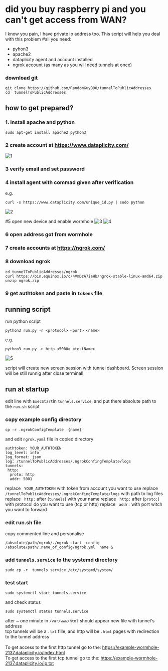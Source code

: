 did you buy raspberry pi and you can't get access from WAN?
===
I know you pain, I have private ip address too.
This script will help you deal with this problem
#all you need:
- pyhon3
- apache2
- dataplicity agent and account installed
- ngrok account (as many as you will need tunnels at once)

### download git
``` 
git clone https://github.com/RandomGuy090/tunnelToPublicAddresses
cd  tunnelToPublicAddresses
```

## how to get prepared?
### 1. install apache and python
``` 
sudo apt-get install apache2 python3
```

### 2 create account at https://www.dataplicity.com/
![1](https://user-images.githubusercontent.com/64653975/117491269-42fce500-af70-11eb-9338-392e318e2571.png)
### 3 verify email and set password
### 4 install agent with commad given after verification
e.g.
```
curl -s https://www.dataplicity.com/unique_id.py | sudo python
```
![2](https://user-images.githubusercontent.com/64653975/117491272-442e1200-af70-11eb-9223-20405783bc0c.png)

#5 open new device and enable wormhole
![3](https://user-images.githubusercontent.com/64653975/117491274-455f3f00-af70-11eb-8461-85d97a176784.png)
![4](https://user-images.githubusercontent.com/64653975/117491276-45f7d580-af70-11eb-9c62-12bde945998c.png)
### 6 open address got from wormhole
### 7 create accounts at https://ngrok.com/
### 8 download ngrok 
```
cd tunnelToPublicAddresses/ngrok
curl https://bin.equinox.io/c/4VmDzA7iaHb/ngrok-stable-linux-amd64.zip
unzip ngrok.zip
```
### 9 get authtoken and paste in ```tokens``` file

## running script 
run python script 
```
python3 run.py -n <protocol> <port> <name>
```
e.g.
```
python3 run.py -n http <5000> <testName>
```
![5](https://user-images.githubusercontent.com/64653975/117494417-95400500-af74-11eb-9afd-da6e04071748.png)

script will create new screen session with tunnel dashboard. Screen session will be still runnig after close terminal!

## run at startup
edit line with ```ExecStart```in ```tunnels.service```, and put there absolute path to the ``` run.sh ``` script

### copy example config directory
```
cp -r .ngrokConfigTemplate .{name}
```
and edit ```ngrok.yaml``` file in copied directory

```
authtoken: YOUR_AUTHTOKEN
log_level: info
log_format: json
log: /tunnelToPublicAddresses/.ngrokConfingTemplate/logs
tunnels:
 http:
  proto: http
  addr: 5001
 ```
replace ``` YOUR_AUTHTOKEN``` with token from account you want to use
replace ``` /tunnelToPublicAddresses/.ngrokConfingTemplate/logs``` with path to log files
replace ``` http:``` after (```tunnels```) with your name
replace ``` http:``` after (```proto:```) with protocol do you want to use (tcp or http)
replace ``` addr:```  with port witch you want to forward

### edit run.sh file
copy commented line and personalise 
``` 
/absolute/path/ngrok/./ngrok start -config /absolute/path/.name_of_config/ngrok.yml  name &
```
### add ```tunnels.service``` to the systemd directory 
```
sudo cp -r  tunnels.service /etc/systemd/system/
```
### test start
```
sudo systemctl start tunnels.service
```
and check status
```
sudo systemctl status tunnels.service
```
after ~ one minute in ```/var/www/html``` should appear new file with tunnel's address<br>
tcp tunnels will be a ```.txt``` fille, and http will be ```.html``` pages with redirection to the tunnel address<br>
<br>
To get access to the first http tunnel go to the: https://example-wormhole-2137.dataplicity.io/index.html<br>
To get access to the first tcp tunnel go to the: https://example-wormhole-2137.dataplicity.io/ip.txt


